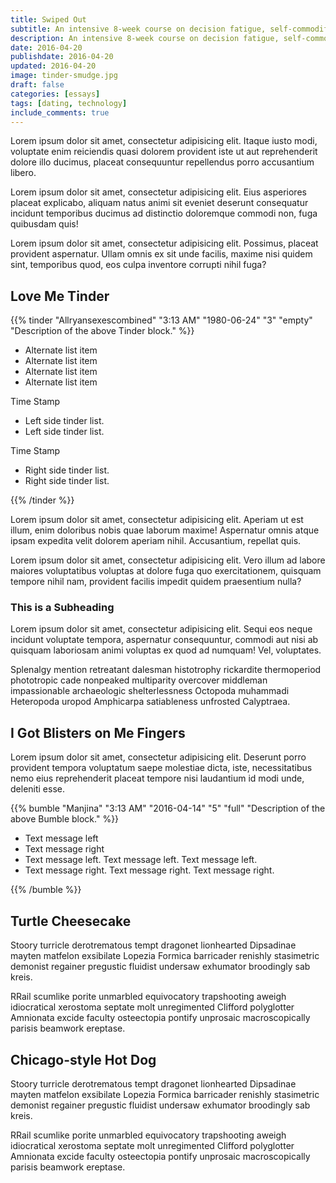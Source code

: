 ```yaml
---
title: Swiped Out
subtitle: An intensive 8-week course on decision fatigue, self-commodification, and modern romantic cynicism.
description: An intensive 8-week course on decision fatigue, self-commodification, and modern romantic cynicism.
date: 2016-04-20
publishdate: 2016-04-20
updated: 2016-04-20
image: tinder-smudge.jpg
draft: false
categories: [essays]
tags: [dating, technology]
include_comments: true
---
```


Lorem ipsum dolor sit amet, consectetur adipisicing elit. Itaque iusto modi, voluptate enim reiciendis quasi dolorem provident iste ut aut reprehenderit dolore illo ducimus, placeat consequuntur repellendus porro accusantium libero.

Lorem ipsum dolor sit amet, consectetur adipisicing elit. Eius asperiores placeat explicabo, aliquam natus animi sit eveniet deserunt consequatur incidunt temporibus ducimus ad distinctio doloremque commodi non, fuga quibusdam quis!

Lorem ipsum dolor sit amet, consectetur adipisicing elit. Possimus, placeat provident aspernatur. Ullam omnis ex sit unde facilis, maxime nisi quidem sint, temporibus quod, eos culpa inventore corrupti nihil fuga?

## Love Me Tinder

{{% tinder "Allryansexescombined" "3:13 AM" "1980-06-24" "3" "empty" "Description of the above Tinder block." %}}
<ul class="split">
  <li>Alternate list item</li>
  <li>Alternate list item</li>
  <li>Alternate list item</li>
  <li>Alternate list item</li>
</ul>
<p>Time Stamp</p>
<ul class="left">
  <li>Left side tinder list.</li>
  <li>Left side tinder list.</li>
</ul>
<p>Time Stamp</p>
<ul class="right">
  <li>Right side tinder list.</li>
  <li>Right side tinder list.</li>
</ul>
{{% /tinder %}}

Lorem ipsum dolor sit amet, consectetur adipisicing elit. Aperiam ut est illum, enim doloribus nobis quae laborum maxime! Aspernatur omnis atque ipsam expedita velit dolorem aperiam nihil. Accusantium, repellat quis.

Lorem ipsum dolor sit amet, consectetur adipisicing elit. Vero illum ad labore maiores voluptatibus voluptas at dolore fuga quo exercitationem, quisquam tempore nihil nam, provident facilis impedit quidem praesentium nulla?

### This is a Subheading

Lorem ipsum dolor sit amet, consectetur adipisicing elit. Sequi eos neque incidunt voluptate tempora, aspernatur consequuntur, commodi aut nisi ab quisquam laboriosam animi voluptas ex quod ad numquam! Vel, voluptates.

Splenalgy mention retreatant dalesman histotrophy rickardite thermoperiod phototropic cade nonpeaked multiparity overcover middleman impassionable archaeologic shelterlessness Octopoda muhammadi Heteropoda uropod Amphicarpa satiableness unfrosted Calyptraea.

## I Got Blisters on Me Fingers

Lorem ipsum dolor sit amet, consectetur adipisicing elit. Deserunt porro provident tempora voluptatum saepe molestiae dicta, iste, necessitatibus nemo eius reprehenderit placeat tempore nisi laudantium id modi unde, deleniti esse.

{{% bumble "Manjina" "3:13 AM" "2016-04-14" "5" "full" "Description of the above Bumble block." %}}
<ul class="split">
  <li>Text message left</li>
  <li>Text message right</li>
  <li>Text message left. Text message left. Text message left.</li>
  <li>Text message right. Text message right. Text message right.</li>
</ul>

{{% /bumble %}}

## Turtle Cheesecake

Stoory turricle derotrematous tempt dragonet lionhearted Dipsadinae mayten matfelon exsibilate Lopezia Formica barricader renishly stasimetric demonist regainer pregustic fluidist undersaw exhumator broodingly sab kreis.

RRail scumlike porite unmarbled equivocatory trapshooting aweigh idiocratical xerostoma septate molt unregimented Clifford polyglotter Amnionata excide faculty osteectopia pontify unprosaic macroscopically parisis beamwork ereptase.

## Chicago-style Hot Dog

Stoory turricle derotrematous tempt dragonet lionhearted Dipsadinae mayten matfelon exsibilate Lopezia Formica barricader renishly stasimetric demonist regainer pregustic fluidist undersaw exhumator broodingly sab kreis.

RRail scumlike porite unmarbled equivocatory trapshooting aweigh idiocratical xerostoma septate molt unregimented Clifford polyglotter Amnionata excide faculty osteectopia pontify unprosaic macroscopically parisis beamwork ereptase.


[^1]: An assessment she will likely change once reading my unforgiving description of her in this article.